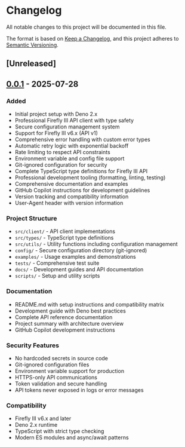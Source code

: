 # Changelog

All notable changes to this project will be documented in this file.

The format is based on [Keep a Changelog](https://keepachangelog.com/en/1.0.0/),
and this project adheres to
[Semantic Versioning](https://semver.org/spec/v2.0.0.html).

## [Unreleased]

## [0.0.1] - 2025-07-28

### Added

- Initial project setup with Deno 2.x
- Professional Firefly III API client with type safety
- Secure configuration management system
- Support for Firefly III v6.x (API v1)
- Comprehensive error handling with custom error types
- Automatic retry logic with exponential backoff
- Rate limiting to respect API constraints
- Environment variable and config file support
- Git-ignored configuration for security
- Complete TypeScript type definitions for Firefly III API
- Professional development tooling (formatting, linting, testing)
- Comprehensive documentation and examples
- GitHub Copilot instructions for development guidelines
- Version tracking and compatibility information
- User-Agent header with version information

### Project Structure

- `src/client/` - API client implementations
- `src/types/` - TypeScript type definitions
- `src/utils/` - Utility functions including configuration management
- `config/` - Secure configuration directory (git-ignored)
- `examples/` - Usage examples and demonstrations
- `tests/` - Comprehensive test suite
- `docs/` - Development guides and API documentation
- `scripts/` - Setup and utility scripts

### Documentation

- README.md with setup instructions and compatibility matrix
- Development guide with Deno best practices
- Complete API reference documentation
- Project summary with architecture overview
- GitHub Copilot development instructions

### Security Features

- No hardcoded secrets in source code
- Git-ignored configuration files
- Environment variable support for production
- HTTPS-only API communications
- Token validation and secure handling
- API tokens never exposed in logs or error messages

### Compatibility

- Firefly III v6.x and later
- Deno 2.x runtime
- TypeScript with strict type checking
- Modern ES modules and async/await patterns

[0.0.1]: https://github.com/DanielM235/firefly-tools/releases/tag/v0.0.1
